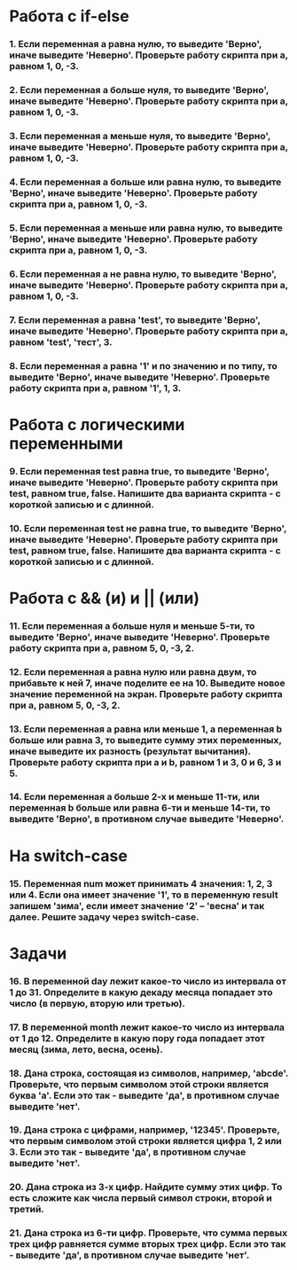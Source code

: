 # Работа с if-else

### 1.	Если переменная a равна нулю, то выведите 'Верно', иначе выведите 'Неверно'. Проверьте работу скрипта при a, равном 1, 0, -3.

### 2.	Если переменная a больше нуля, то выведите 'Верно', иначе выведите 'Неверно'. Проверьте работу скрипта при a, равном 1, 0, -3.

### 3.	Если переменная a меньше нуля, то выведите 'Верно', иначе выведите 'Неверно'. Проверьте работу скрипта при a, равном 1, 0, -3.

### 4.	Если переменная a больше или равна нулю, то выведите 'Верно', иначе выведите 'Неверно'. Проверьте работу скрипта при a, равном 1, 0, -3.

### 5.	Если переменная a меньше или равна нулю, то выведите 'Верно', иначе выведите 'Неверно'. Проверьте работу скрипта при a, равном 1, 0, -3.

### 6.	Если переменная a не равна нулю, то выведите 'Верно', иначе выведите 'Неверно'. Проверьте работу скрипта при a, равном 1, 0, -3.

### 7.	Если переменная a равна 'test', то выведите 'Верно', иначе выведите 'Неверно'. Проверьте работу скрипта при a, равном 'test', 'тест', 3.

### 8.	Если переменная a равна '1' и по значению и по типу, то выведите 'Верно', иначе выведите 'Неверно'. Проверьте работу скрипта при a, равном '1', 1, 3.

# Работа с логическими переменными

### 9.	Если переменная test равна true, то выведите 'Верно', иначе выведите 'Неверно'. Проверьте работу скрипта при test, равном true, false. Напишите два варианта скрипта - с короткой записью и с длинной.

### 10.	Если переменная test не равна true, то выведите 'Верно', иначе выведите 'Неверно'. Проверьте работу скрипта при test, равном true, false. Напишите два варианта скрипта - с короткой записью и с длинной.

# Работа с && (и) и || (или)

### 11.	Если переменная a больше нуля и меньше 5-ти, то выведите 'Верно', иначе выведите 'Неверно'. Проверьте работу скрипта при a, равном 5, 0, -3, 2.

### 12.	Если переменная a равна нулю или равна двум, то прибавьте к ней 7, иначе поделите ее на 10. Выведите новое значение переменной на экран. Проверьте работу скрипта при a, равном 5, 0, -3, 2.

### 13.	Если переменная a равна или меньше 1, а переменная b больше или равна 3, то выведите сумму этих переменных, иначе выведите их разность (результат вычитания). Проверьте работу скрипта при a и b, равном 1 и 3, 0 и 6, 3 и 5.

### 14.	Если переменная a больше 2-х и меньше 11-ти, или переменная b больше или равна 6-ти и меньше 14-ти, то выведите 'Верно', в противном случае выведите 'Неверно'.

# На switch-case

### 15.	Переменная num может принимать 4 значения: 1, 2, 3 или 4. Если она имеет значение '1', то в переменную result запишем 'зима', если имеет значение '2' – 'весна' и так далее. Решите задачу через switch-case.

# Задачи

### 16.	В переменной day лежит какое-то число из интервала от 1 до 31. Определите в какую декаду месяца попадает это число (в первую, вторую или третью).

### 17.	В переменной month лежит какое-то число из интервала от 1 до 12. Определите в какую пору года попадает этот месяц (зима, лето, весна, осень).

### 18.	Дана строка, состоящая из символов, например, 'abcde'. Проверьте, что первым символом этой строки является буква 'a'. Если это так - выведите 'да', в противном случае выведите 'нет'.

### 19.	Дана строка с цифрами, например, '12345'. Проверьте, что первым символом этой строки является цифра 1, 2 или 3. Если это так - выведите 'да', в противном случае выведите 'нет'.

### 20.	Дана строка из 3-х цифр. Найдите сумму этих цифр. То есть сложите как числа первый символ строки, второй и третий.

### 21.	Дана строка из 6-ти цифр. Проверьте, что сумма первых трех цифр равняется сумме вторых трех цифр. Если это так - выведите 'да', в противном случае выведите 'нет'.

